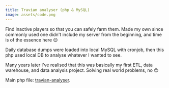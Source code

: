 ```yaml
---
title: Travian analyser (php & MySQL)
image: assets/code.png
---
```


Find inactive players so that you can safely farm them. Made my own since commonly used one didn't include my server from the beginning, and time is of the essence here :wink:
 
Daily database dumps were loaded into local MySQL with cronjob, then this php used local DB to analyse whatever I wanted to see.

Many years later I've realised that this was basically my first ETL, data warehouse, and data analysis project. Solving real world problems, no :wink:

Main php file: [travian-analyser](https://github.com/inesucrvenom/inesucrvenom.github.io/tree/master/projects/php/travian-analyser/).
